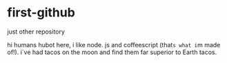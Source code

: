 # first-github
just other repository

hi humans
hubot here, i like node. js and coffeescript (that`s what i`m made of!).
i`ve had tacos on the moon and find them far superior to Earth tacos.
